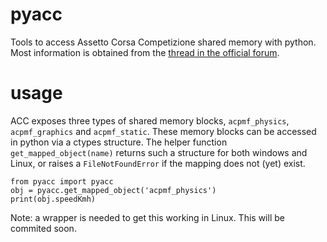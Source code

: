 # pyacc
Tools to access Assetto Corsa Competizione shared memory with python. Most information is obtained from the [thread in the official forum](https://www.assettocorsa.net/forum/index.php?threads/acc-shared-memory-documentation.59965/).

# usage
ACC exposes three types of shared memory blocks, `acpmf_physics`, `acpmf_graphics` and `acpmf_static`.
These memory blocks can be accessed in python via a ctypes structure. The helper function `get_mapped_object(name)` returns
such a structure for both windows and Linux, or raises a `FileNotFoundError` if the mapping does not (yet) exist.

```
from pyacc import pyacc
obj = pyacc.get_mapped_object('acpmf_physics')
print(obj.speedKmh)
```

Note: a wrapper is needed to get this working in Linux. This will be commited soon.

